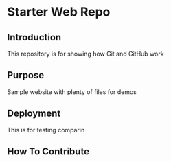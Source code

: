 # Starter Web Repo

## Introduction

This repository is for showing how Git and GitHub work

## Purpose

Sample website with plenty of files for demos

## Deployment

This is for testing comparin

## How To Contribute